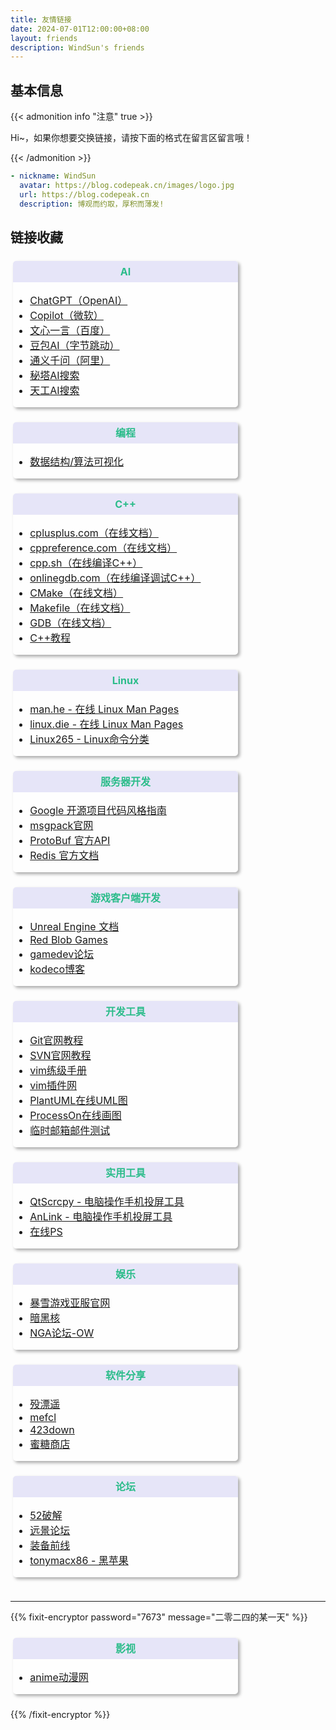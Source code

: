 ```yaml
---
title: 友情链接
date: 2024-07-01T12:00:00+08:00
layout: friends
description: WindSun's friends
---
```



## 基本信息
{{< admonition info "注意" true >}}

Hi~，如果你想要交换链接，请按下面的格式在留言区留言哦！

{{< /admonition >}}
```yaml
- nickname: WindSun
  avatar: https://blog.codepeak.cn/images/logo.jpg
  url: https://blog.codepeak.cn
  description: 博观而约取，厚积而薄发!
```

## 链接收藏

<!DOCTYPE html>  
<html>  
<head>
    <style>  
      .collection-links {
          margin-top: 1.5rem;
          display: flex;
          flex-direction: row;
          justify-content: space-between;
          flex-wrap: wrap;
      }
      @media (max-width: 576px) {
          .collection-links {
              justify-content: space-around;
          }
      }
      .collection-link {
          width: 360px;
          height: auto;
          font-size: 1rem;
          background: rgba(255, 255, 255, 0.3);
          box-sizing: border-box;
          box-shadow: 3px 3px 5px #aaa;
          -webkit-border-radius: 5px;
          -moz-border-radius: 5px;
          border-radius: 5px;
          border: none;
          transition-duration: 0.3s;
          margin-bottom: 1.5rem;
          margin-left: 0.25rem;
          margin-right: 0.25rem;
          flex-direction: column;
          [data-theme='dark'] & {
            background: rgba(255, 255, 255, 0.1);
          }
      }
      .card-name {
          display: block;
          position: relative;
          font-weight: bold;
          max-width: 100%;
          overflow: hidden;
          white-space: nowrap;
          text-overflow: ellipsis;
          line-height: 18px;
          padding-top: 0.5rem;
          padding-bottom: 0.5rem;
          background-color: #e6e5f8;
          color: #2bbc8a;
          border-radius: 5px 5px 0px 0px;
          text-align: center;
          [data-theme='dark'] & {
            background-color: #2d333b;
          }
      }
      .link-content {
        text-align: left;
      }
    </style>  
</head>  
<body>
  <div class="collection-links">
    <!-- 卡片 -->
    <div class="collection-link">
      <span class="card-name">AI</span>
      <div class="link-content">
        <ul class="link-ul">
            <li> <a href="https://chatgpt.com/" target="_blank">ChatGPT（OpenAI）</a> </li>
            <li> <a href="https://copilot.microsoft.com/" target="_blank">Copilot（微软）</a> </li>
            <li> <a href="https://yiyan.baidu.com/" target="_blank">文心一言（百度）</a> </li>
            <li> <a href="https://www.doubao.com/chat/" target="_blank">豆包AI（字节跳动）</a> </li>
            <li> <a href="https://tongyi.aliyun.com/qianwen/" target="_blank">通义千问（阿里）</a> </li>
            <li> <a href="https://metaso.cn/" target="_blank">秘塔AI搜索</a> </li>
            <li> <a href="https://www.tiangong.cn/" target="_blank">天工AI搜索</a> </li>
        </ul>
      </div>
    </div>
    <!-- 卡片 -->
    <div class="collection-link">
      <span class="card-name">编程</span>
      <div class="link-content">
        <ul>
            <li> <a href="https://www.cs.usfca.edu/~galles/visualization/Algorithms.html" target="_blank">数据结构/算法可视化</a> </li>
        </ul>
      </div>
    </div>
    <!-- 卡片 -->
    <div class="collection-link">
      <span class="card-name">C++</span>
      <div class="link-content">
        <ul>
            <li> <a href="https://cplusplus.com/reference/" target="_blank">cplusplus.com（在线文档）</a> </li>
            <li> <a href="https://zh.cppreference.com/w/cpp" target="_blank">cppreference.com（在线文档）</a> </li>
            <li> <a href="https://cpp.sh/" target="_blank">cpp.sh（在线编译C++）</a> </li>
            <li> <a href="https://www.onlinegdb.com/" target="_blank">onlinegdb.com（在线编译调试C++）</a> </li>
            <li> <a href="https://cmake.org/cmake/help/latest/index.html" target="_blank">CMake（在线文档）</a> </li>
            <li> <a href="https://www.gnu.org/software/make/manual/make.html" target="_blank">Makefile（在线文档）</a> </li>
            <li> <a href="https://sourceware.org/gdb/current/onlinedocs/gdb.html/" target="_blank">GDB（在线文档）</a> </li>
            <li> <a href="https://thispointer.com/c11-tutorial/" target="_blank">C++教程</a> </li>
        </ul>
      </div>
    </div>
    <!-- 卡片 -->
    <div class="collection-link">
      <span class="card-name">Linux</span>
      <div class="link-content">
        <ul>
            <li> <a href="http://man.he.net/" target="_blank">man.he - 在线 Linux Man Pages</a> </li>
            <li> <a href="https://linux.die.net/man/" target="_blank">linux.die - 在线 Linux Man Pages</a> </li>
            <li> <a href="https://linux265.com/course/linux-commands.html" target="_blank">Linux265 - Linux命令分类</a> </li>
        </ul>
      </div>
    </div>
    <!-- 卡片 -->
    <div class="collection-link">
      <span class="card-name">服务器开发</span>
      <div class="link-content">
        <ul>
            <li> <a href="https://zh-google-styleguide.readthedocs.io/en/latest/index.html" target="_blank">Google 开源项目代码风格指南</a> </li>
            <li> <a href="https://msgpack.org/" target="_blank">msgpack官网</a> </li>
            <li> <a href="https://protobuf.dev/reference/cpp/api-docs/#google.protobuf" target="_blank">ProtoBuf 官方API</a> </li>
            <li> <a href="https://redis.io/docs/latest/" target="_blank">Redis 官方文档</a> </li>
        </ul>
      </div>
    </div>
    <!-- 卡片 -->
    <div class="collection-link">
      <span class="card-name">游戏客户端开发</span>
      <div class="link-content">
        <ul>
            <li> <a href="https://dev.epicgames.com/documentation/zh-cn/unreal-engine/" target="_blank">Unreal Engine 文档</a> </li>
            <li> <a href="https://www.redblobgames.com/" target="_blank">Red Blob Games</a> </li>
            <li> <a href="https://www.gamedev.net/tutorials/" target="_blank">gamedev论坛</a> </li>
            <li> <a href="https://www.kodeco.com/gametech" target="_blank">kodeco博客</a> </li>
        </ul>
      </div>
    </div>
    <!-- 卡片 -->
    <div class="collection-link">
      <span class="card-name">开发工具</span>
      <div class="link-content">
        <ul>
            <li> <a href="https://git-scm.com/book/zh/v2" target="_blank">Git官网教程</a> </li>
            <li> <a href="https://svnbook.red-bean.com/" target="_blank">SVN官网教程</a> </li>
            <li> <a href="https://vim.wxnacy.com/#docs/key-position" target="_blank">vim练级手册</a> </li>
            <li> <a href="https://vim.hizdm.cn/" target="_blank">vim插件网</a> </li>
            <li> <a href="https://plantuml.com/zh/" target="_blank">PlantUML在线UML图</a> </li>
            <li> <a href="https://www.processon.com/" target="_blank">ProcessOn在线画图</a> </li>
            <li> <a href="https://www.snapmail.cc/" target="_blank">临时邮箱邮件测试</a> </li>
        </ul>
      </div>
    </div>
    <!-- 卡片 -->
    <div class="collection-link">
      <span class="card-name">实用工具</span>
      <div class="link-content">
        <ul>
            <li> <a href="https://github.com/barry-ran/QtScrcpy" target="_blank">QtScrcpy - 电脑操作手机投屏工具</a> </li>
            <li> <a href="https://cn.anlinksoft.com/" target="_blank">AnLink - 电脑操作手机投屏工具</a> </li>
            <li> <a href="https://ps.gaoding.com/" target="_blank">在线PS</a> </li>
        </ul>
      </div>
    </div>
    <!-- 卡片 -->
    <div class="collection-link">
      <span class="card-name">娱乐</span>
      <div class="link-content">
        <ul>
            <li> <a href="https://www.blizzard.com/zh-tw/" target="_blank">暴雪游戏亚服官网</a> </li>
            <li> <a href="https://www.d2core.com/" target="_blank">暗黑核</a> </li>
            <li> <a href="https://bbs.nga.cn/thread.php?fid=459" target="_blank">NGA论坛-OW</a> </li>
        </ul>
      </div>
    </div>
    <!-- 卡片 -->
    <div class="collection-link">
      <span class="card-name">软件分享</span>
      <div class="link-content">
        <ul>
            <li> <a href="https://www.mpyit.com/" target="_blank">殁漂遥</a> </li>
            <li> <a href="https://www.mefcl.com//" target="_blank">mefcl</a> </li>
            <li> <a href="https://www.423down.com/" target="_blank">423down</a> </li>
            <li> <a href="https://metshop.cn/Shop" target="_blank">蜜糖商店</a> </li>
        </ul>
      </div>
    </div>
    <!-- 卡片 -->
    <div class="collection-link">
      <span class="card-name">论坛</span>
      <div class="link-content">
        <ul>
            <li> <a href="https://www.52pojie.cn/" target="_blank">52破解</a> </li>
            <li> <a href="https://bbs.pcbeta.com/" target="_blank">远景论坛</a> </li>
            <li> <a href="https://www.zfrontier.com/" target="_blank">装备前线</a> </li>
            <li> <a href="https://www.tonymacx86.com/" target="_blank">tonymacx86 - 黑苹果</a> </li>
        </ul>
      </div>
    </div>
  </div>
</body>  
</html>

---

<!-- 加密链接 -->
{{% fixit-encryptor password="7673" message="二零二四的某一天" %}}
<!DOCTYPE html>  
<html>  
<head>
</head>  
<body>
  <div class="collection-links">
    <!-- 卡片 -->
    <div class="collection-link">
      <span class="card-name">影视</span>
      <div class="link-content">
        <ul>
            <li> <a href="https://anime.girigirilove.com/" target="_blank">anime动漫网</a> </li>
        </ul>
      </div>
    </div>
  </div>
</body>  
</html>
{{% /fixit-encryptor %}}